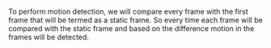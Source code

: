
To perform motion detection, we will compare every frame with the first frame that will be termed as a static frame. So every time each frame will be compared with the static frame and based on the difference motion in the frames will be detected.
